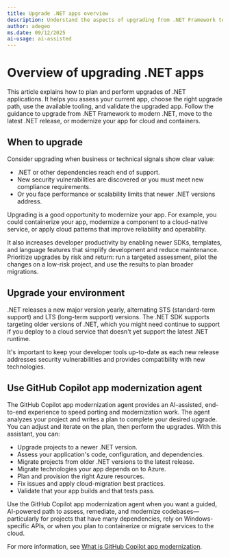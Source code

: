 ```yaml
---
title: Upgrade .NET apps overview
description: Understand the aspects of upgrading from .NET Framework to .NET, upgrading to the latest .NET, and modernizing your app to the cloud.
author: adegeo
ms.date: 09/12/2025
ai-usage: ai-assisted
---
```


# Overview of upgrading .NET apps

This article explains how to plan and perform upgrades of .NET applications. It helps you assess your current app, choose the right upgrade path, use the available tooling, and validate the upgraded app. Follow the guidance to upgrade from .NET Framework to modern .NET, move to the latest .NET release, or modernize your app for cloud and containers.

## When to upgrade

Consider upgrading when business or technical signals show clear value:

- .NET or other dependencies reach end of support.
- New security vulnerabilities are discovered or you must meet new compliance requirements.
- Or you face performance or scalability limits that newer .NET versions address.

Upgrading is a good opportunity to modernize your app. For example, you could containerize your app, modernize a component to a cloud-native service, or apply cloud patterns that improve reliability and operability.

It also increases developer productivity by enabling newer SDKs, templates, and language features that simplify development and reduce maintenance. Prioritize upgrades by risk and return: run a targeted assessment, pilot the changes on a low-risk project, and use the results to plan broader migrations.

## Upgrade your environment

.NET releases a new major version yearly, alternating STS (standard-term support) and LTS (long-term support) versions. The .NET SDK supports targeting older versions of .NET, which you might need continue to support if you deploy to a cloud service that doesn't yet support the latest .NET runtime.

It's important to keep your developer tools up-to-date as each new release addresses security vulnerabilities and provides compatibility with new technologies.

## Use GitHub Copilot app modernization agent

The GitHub Copilot app modernization agent provides an AI-assisted, end-to-end experience to speed porting and modernization work. The agent analyzes your project and writes a plan to complete your desired upgrade. You can adjust and iterate on the plan, then perform the upgrades. With this assistant, you can:

- Upgrade projects to a newer .NET version.
- Assess your application's code, configuration, and dependencies.
- Migrate projects from older .NET versions to the latest release.
- Migrate technologies your app depends on to Azure.
- Plan and provision the right Azure resources.
- Fix issues and apply cloud-migration best practices.
- Validate that your app builds and that tests pass.

Use the GitHub Copilot app modernization agent when you want a guided, AI-powered path to assess, remediate, and modernize codebases—particularly for projects that have many dependencies, rely on Windows-specific APIs, or when you plan to containerize or migrate services to the cloud.

For more information, see [What is GitHub Copilot app modernization](github-copilot-app-modernization/overview.md).
